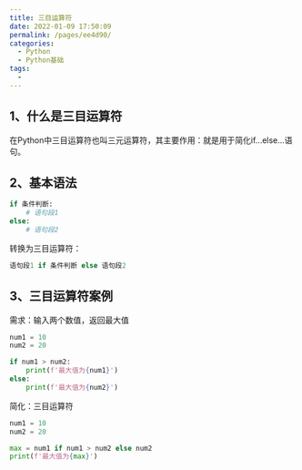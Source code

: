 ```yaml
---
title: 三目运算符
date: 2022-01-09 17:50:09
permalink: /pages/ee4d90/
categories:
  - Python
  - Python基础
tags:
  - 
---
```


## 1、什么是三目运算符

在Python中三目运算符也叫三元运算符，其主要作用：就是用于简化if...else...语句。

## 2、基本语法

```python
if 条件判断:
    # 语句段1
else:
    # 语句段2
```

转换为三目运算符：

```python
语句段1 if 条件判断 else 语句段2
```

## 3、三目运算符案例

需求：输入两个数值，返回最大值

```python
num1 = 10
num2 = 20

if num1 > num2:
    print(f'最大值为{num1}')
else:
    print(f'最大值为{num2}')
```

简化：三目运算符

```python
num1 = 10
num2 = 20

max = num1 if num1 > num2 else num2
print(f'最大值为{max}')
```

